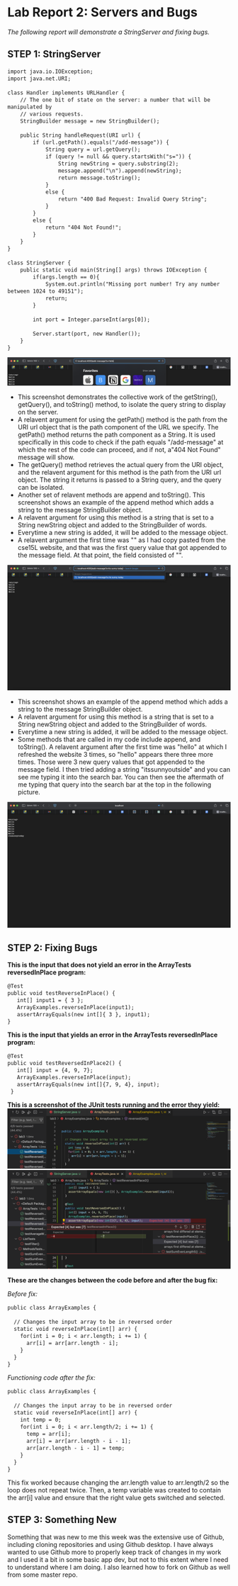 # **Lab Report 2: Servers and Bugs**
*The following report will demonstrate a StringServer and fixing bugs.*

## **STEP 1: StringServer**
```
import java.io.IOException;
import java.net.URI;

class Handler implements URLHandler {
    // The one bit of state on the server: a number that will be manipulated by
    // various requests.
    StringBuilder message = new StringBuilder();

    public String handleRequest(URI url) {
        if (url.getPath().equals("/add-message")) {
            String query = url.getQuery();
            if (query != null && query.startsWith("s=")) {
                String newString = query.substring(2);
                message.append("\n").append(newString);
                return message.toString();
            }
            else {
                return "400 Bad Request: Invalid Query String";
            }
        }
        else {
            return "404 Not Found!";
        } 
    }
}

class StringServer {
    public static void main(String[] args) throws IOException {
        if(args.length == 0){
            System.out.println("Missing port number! Try any number between 1024 to 49151");
            return;
        }

        int port = Integer.parseInt(args[0]);

        Server.start(port, new Handler());
    }
}
```
![Image](stringServer1.png)

* This screenshot demonstrates the collective work of the getString(), getQuery(), and toString() method, to isolate the query string to display on the server.
* A relavent argument for using the getPath() method is the path from the URI url object that is the path component of the URL we specify. The getPath() method returns the path component as a String. It is used specifically in this code to check if the path equals "/add-message" at which the rest of the code can proceed, and if not, a"404 Not Found" message will show.
* The getQuery() method retrieves the actual query from the URI object, and the relavent argument for this method is the path from the URI url object. The string it returns is passed to a String query, and the query can be isolated.
* Another set of relavent methods are append and toString(). This screenshot shows an example of the append method which adds a string to the message StringBuilder object.
* A relavent argument for using this method is a string that is set to a String newString object and added to the StringBuilder of words.
* Everytime a new string is added, it will be added to the message object.
* A relavent argument the first time was "<string>" as I had copy pasted from the cse15L website, and that was the first query value that got appended to the message field. At that point, the field consisted of "<string>".

![Image](stringServer2.png)
	
* This screenshot shows an example of the append method which adds a string to the message StringBuilder object.
* A relavent argument for using this method is a string that is set to a String newString object and added to the StringBuilder of words.
* Everytime a new string is added, it will be added to the message object.
* Some methods that are called in my code include append, and toString(). A relavent argument after the first time was "hello" at which I refreshed the website 3 times, so "hello" appears there three more times. Those were 3 new query values that got appended to the message field. I then tried adding a string "itssunnyoutside" and you can see me typing it into the search bar. You can then see the aftermath of me typing that query into the search bar at the top in the following picture.
	
![Image](stringServer3.png)

## **STEP 2: Fixing Bugs**

**This is the input that does not yield an error in the ArrayTests reversedInPlace program:**
```
@Test 
public void testReverseInPlace() {
   int[] input1 = { 3 };
   ArrayExamples.reverseInPlace(input1);
   assertArrayEquals(new int[]{ 3 }, input1);
}
```
**This is the input that yields an error in the ArrayTests reversedInPlace program:**

```
@Test
public void testReversedInPlace2() {
   int[] input = {4, 9, 7};
   ArrayExamples.reverseInPlace(input);
   assertArrayEquals(new int[]{7, 9, 4}, input);
 }
```
**This is a screenshot of the JUnit tests running and the error they yield:**
![Image](test1.png)
![Image](test2.png)


**These are the changes between the code before and after the bug fix:**

*Before fix:*

```
public class ArrayExamples {

  // Changes the input array to be in reversed order
  static void reverseInPlace(int[] arr) {
    for(int i = 0; i < arr.length; i += 1) {
      arr[i] = arr[arr.length - i];
    }
  }
}
```

*Functioning code after the fix:*
```
public class ArrayExamples {

  // Changes the input array to be in reversed order
  static void reverseInPlace(int[] arr) {
    int temp = 0;
    for(int i = 0; i < arr.length/2; i += 1) {
      temp = arr[i];
      arr[i] = arr[arr.length - i - 1];
      arr[arr.length - i - 1] = temp;
    }
  }
}
```
This fix worked because changing the arr.length value to arr.length/2 so the loop does not repeat twice. Then, a temp variable was created to contain the arr[i] value and ensure that the right value gets switched and selected.

## **STEP 3: Something New**
Something that was new to me this week was the extensive use of Github, including cloning repositories and using Github desktop. I have always wanted to use Github more to properly keep track of changes in my work and I used it a bit in some basic app dev, but not to this extent where I need to understand where I am doing. I also learned how to fork on Github as well from some master repo. 
